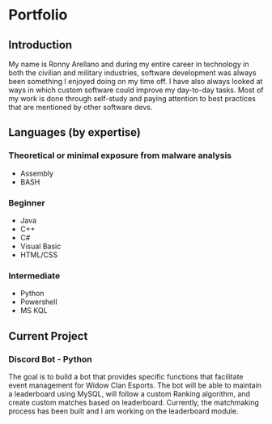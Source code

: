 # Portfolio

## Introduction
My name is Ronny Arellano and during my entire career in technology in both the civilian and military industries, software development was always been something I enjoyed doing on my time off. I have also always looked at ways in which custom software could improve my day-to-day tasks. Most of my work is done through self-study and paying attention to best practices that are mentioned by other software devs.

## Languages (by expertise)

### Theoretical or minimal exposure from malware analysis
- Assembly
- BASH

### Beginner
- Java
- C++
- C#
- Visual Basic
- HTML/CSS

### Intermediate
- Python
- Powershell
- MS KQL

## Current Project

### Discord Bot - Python

The goal is to build a bot that provides specific functions that facilitate event management for
Widow Clan Esports. The bot will be able to maintain a leaderboard using MySQL, will follow a custom Ranking algorithm, and create custom matches based on leaderboard. Currently, the matchmaking process has been built and I am working on the leaderboard module.
